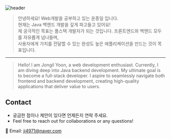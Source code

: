 
![header](https://capsule-render.vercel.app/api?type=venom&height=150&color=gradient&text=👋%20Welcome%20to%20my%20GitHub!&textBg=false&fontAlign=50&fontAlignY=48&descAlign=42&descAlignY=15&rotate=0&fontSize=28&reversal=false&fontColor=000000)

>안녕하세요! Web개발을 공부하고 있는 윤종일 입니다.<br>
>현재는 Java 백엔드 개발을 깊게 파고들고 있어요!<br>
>제 궁극적인 목표는 풀스택 개발자가 되는 것입니다. 프론트엔드와 백엔드 모두를 자유롭게 넘나들며,<br>사용자에게 가치를 전달할 수 있는 완성도 높은 애플리케이션을 만드는 것이 목표입니다.<br>
---------

>Hello! I am Jongil Yoon, a web development enthusiast.
>Currently, I am diving deep into Java backend development.
>My ultimate goal is to become a full-stack developer. I aspire to seamlessly navigate both frontend and backend development,
>creating high-quality applications that deliver value to users.
## Contact
- 궁금한 점이나 제안이 있다면 언제든지 연락 주세요.
- Feel free to reach out for collaborations or any questions!

📧 Email: [ji4971@naver.com](mailto:ji4971@naver.com)
